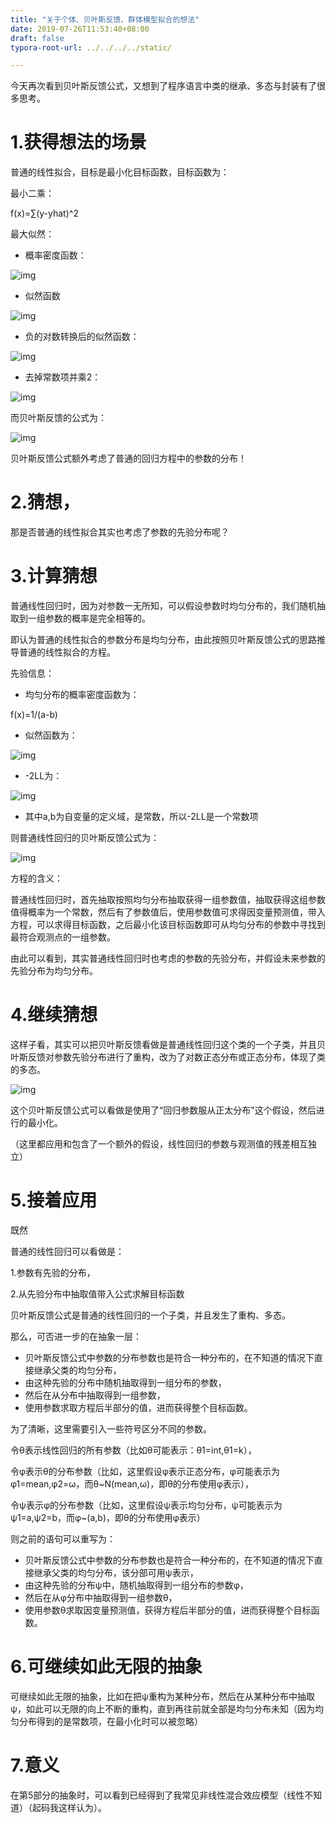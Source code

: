 ```yaml
---
title: "关于个体、贝叶斯反馈、群体模型拟合的想法"
date: 2019-07-26T11:53:40+08:00
draft: false
typora-root-url: ../../../../static/

---
```


今天再次看到贝叶斯反馈公式，又想到了程序语言中类的继承、多态与封装有了很多思考。

 

# 1.获得想法的场景

普通的线性拟合，目标是最小化目标函数，目标函数为：

最小二乘：

f(x)=∑(y-yhat)^2

最大似然：

- 概率密度函数：

![img](/images/关于个体、贝叶斯反馈、群体模型拟合的想法/clip_image001.png)

- 似然函数

![img](/images/关于个体、贝叶斯反馈、群体模型拟合的想法/clip_image002.png)

- 负的对数转换后的似然函数：

![img](/images/关于个体、贝叶斯反馈、群体模型拟合的想法/clip_image003.png)

- 去掉常数项并乘2：

![img](/images/关于个体、贝叶斯反馈、群体模型拟合的想法/clip_image004.png)

 

而贝叶斯反馈的公式为：

![img](/images/关于个体、贝叶斯反馈、群体模型拟合的想法/clip_image005.png)

贝叶斯反馈公式额外考虑了普通的回归方程中的参数的分布！

 

# 2.猜想，

那是否普通的线性拟合其实也考虑了参数的先验分布呢？

 

# 3.计算猜想

普通线性回归时，因为对参数一无所知，可以假设参数时均匀分布的，我们随机抽取到一组参数的概率是完全相等的。

即认为普通的线性拟合的参数分布是均匀分布，由此按照贝叶斯反馈公式的思路推导普通的线性拟合的方程。

先验信息：

- 均匀分布的概率密度函数为：

f(x)=1/(a-b)

- 似然函数为：

![img](/images/关于个体、贝叶斯反馈、群体模型拟合的想法/clip_image006.png)

- -2LL为：

![img](/images/关于个体、贝叶斯反馈、群体模型拟合的想法/clip_image007.png)

- 其中a,b为自变量的定义域，是常数，所以-2LL是一个常数项

 

 

则普通线性回归的贝叶斯反馈公式为：

![img](/images/关于个体、贝叶斯反馈、群体模型拟合的想法/clip_image008-1564113519724.png)

方程的含义：

普通线性回归时，首先抽取按照均匀分布抽取获得一组参数值，抽取获得这组参数值得概率为一个常数，然后有了参数值后，使用参数值可求得因变量预测值，带入方程，可以求得目标函数，之后最小化该目标函数即可从均匀分布的参数中寻找到最符合观测点的一组参数。

由此可以看到，其实普通线性回归时也考虑的参数的先验分布，并假设未来参数的先验分布为均匀分布。

 

# 4.继续猜想

这样子看，其实可以把贝叶斯反馈看做是普通线性回归这个类的一个子类，并且贝叶斯反馈对参数先验分布进行了重构，改为了对数正态分布或正态分布，体现了类的多态。

![img](/images/关于个体、贝叶斯反馈、群体模型拟合的想法/clip_image009.png)

这个贝叶斯反馈公式可以看做是使用了“回归参数服从正太分布"这个假设，然后进行的最小化。

（这里都应用和包含了一个额外的假设，线性回归的参数与观测值的残差相互独立）

 

# 5.接着应用

既然

普通的线性回归可以看做是：

1.参数有先验的分布，

2.从先验分布中抽取值带入公式求解目标函数

贝叶斯反馈公式是普通的线性回归的一个子类，并且发生了重构、多态。

那么，可否进一步的在抽象一层：

- 贝叶斯反馈公式中参数的分布参数也是符合一种分布的，在不知道的情况下直接继承父类的均匀分布，
- 由这种先验的分布中随机抽取得到一组分布的参数，
- 然后在从分布中抽取得到一组参数，
- 使用参数求取方程后半部分的值，进而获得整个目标函数。

为了清晰，这里需要引入一些符号区分不同的参数。

令θ表示线性回归的所有参数（比如θ可能表示：θ1=int,θ1=k），

令φ表示θ的分布参数（比如，这里假设φ表示正态分布，φ可能表示为φ1=mean,φ2=ω，而θ~N(mean,ω)，即θ的分布使用φ表示），

令ψ表示φ的分布参数（比如，这里假设ψ表示均匀分布，ψ可能表示为ψ1=a,ψ2=b，而φ~(a,b)，即θ的分布使用φ表示）

则之前的语句可以重写为：

- 贝叶斯反馈公式中参数的分布参数也是符合一种分布的，在不知道的情况下直接继承父类的均匀分布，该分部可用ψ表示，
- 由这种先验的分布ψ中，随机抽取得到一组分布的参数φ，
- 然后在从φ分布中抽取得到一组参数θ，
- 使用参数θ求取因变量预测值，获得方程后半部分的值，进而获得整个目标函数。

 

# 6.可继续如此无限的抽象

可继续如此无限的抽象，比如在把ψ重构为某种分布，然后在从某种分布中抽取ψ，如此可以无限的向上不断的重构，直到再往前就全部是均匀分布未知（因为均匀分布得到的是常数项，在最小化时可以被忽略）

 

# 7.意义

在第5部分的抽象时，可以看到已经得到了我常见非线性混合效应模型（线性不知道）（起码我这样认为）。

 